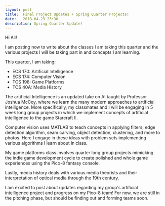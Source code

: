 ```yaml
---
layout: post
title:  Final Project Updates + Spring Quarter Projects!
date:   2018-04-29 23:30
description: Spring Quarter Update!
---
```

Hi All!

I am posting now to write about the classes I am taking this quarter and the various projects I will be taking part in and concepts I am learning. 

This quarter, I am taking: 

- ECS 170: Artificial Intelligence
- ECS 174: Computer Vision
- TCS 198: Game Platforms
- TCS 40A: Media History

The artificial Intelligence is an updated take on AI taught by Professor Joshua McCoy, where we learn the many modern approaches to artificial intelligence. More specifically, 
my classmates and I will be engaging in 5 week long group projects in which we implement concepts of artificial intelligence to the game Starcraft II. 

Computer vision uses MATLAB to teach concepts in applying filters, edge detection algorithm, seam carving, object detection, clustering, and more to photos. Here I engage in these ideas with
problem sets implementing various algorithms I learn about in class.

My game platforms class involves quarter long group projects mimicking the indie game development cycle to create polished and whole game experiences using the Pico-8 fantasy console. 

Lastly, media history deals with various media theorists and their interpretation of optical media through the 19th century. 


I am excited to post about updates regarding my group's artificial intelligence project and progress on my Pico-8 team! For now, we are still in the pitching phase, but should be finding out and forming teams soon. 

